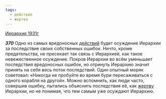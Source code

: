 ```yaml
---
tags:
  - действие
  - жертва
---
```


[Иерархия 1931г](/agni/1931)

___370___
Одно из самых вредоносных [действий](/tag/#действие) будет осуждение Иерархии за последствие своих собственных ошибок. Ничто, кроме предательства, не пресекает так связь с Иерархией, как такое невежественное осуждение. Покров Иерархии во всём уменьшает последствия вредоносных ошибок, но отринуть Иерархию значит принять на себя весь поток последствий. Один опытный моряк советовал: «Никогда не пробуйте во время бури пересаживаться с одного корабля на другой». Можно вспомнить, как люди часто, совершив ошибку, пытались объяснить последствия её, как [жертву](/tag/#жертва) Иерархии, но не понимая, что тем самым уже осуждают Иерархию.   

